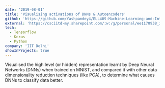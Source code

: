 ```yaml
---
date: '2019-08-01'
title: 'Visualising activations of DNNs & Autoencoders'
github: 'https://github.com/Yashpandey4/ELL409-Machine-Learning-and-Intelligence/tree/master/3.%20Neural%20Networks'
external: 'https://csciitd-my.sharepoint.com/:w:/g/personal/ee1170938_iitd_ac_in/EVa7dWSz8t1Dlt3IZ5EXa_QB3I0K054UPjTapzihmJpS-Q?e=kxSqDj'
tech:
  - Tensorflow
  - Keras
  - Python
company: 'IIT Delhi'
showInProjects: true
---
```


Visualised the high level (or hidden) representation learnt by Deep Neural Networks (DNNs) when trained on MNIST, and compared it with other data dimensionality reduction techniques (like PCA), to determine what causes DNNs to classify data better.
